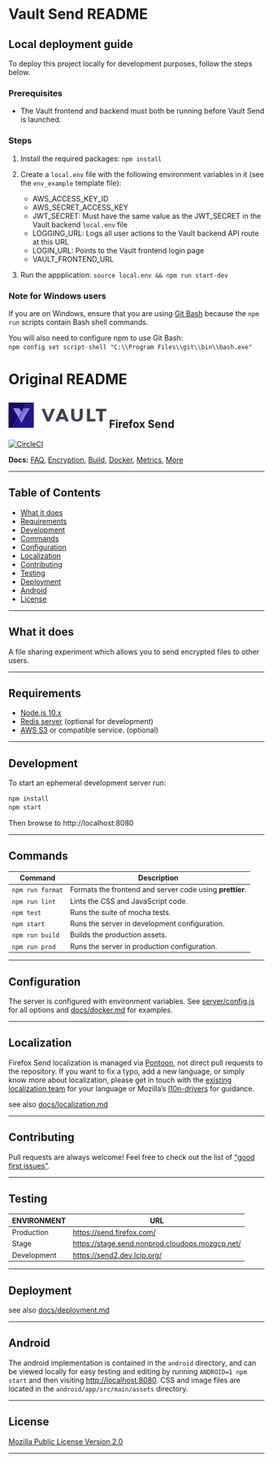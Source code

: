 # Vault Send README

## Local deployment guide

To deploy this project locally for development purposes, follow the steps below.

### Prerequisites

- The Vault frontend and backend must both be running before Vault Send is launched.

### Steps

1. Install the required packages: `npm install`
2. Create a `local.env` file with the following environment variables in it (see the `env_example` template file):

    - AWS_ACCESS_KEY_ID
    - AWS_SECRET_ACCESS_KEY
    - JWT_SECRET: Must have the same value as the JWT_SECRET in the Vault backend `local.env` file
    - LOGGING_URL: Logs all user actions to the Vault backend API route at this URL
    - LOGIN_URL:  Points to the Vault frontend login page
    - VAULT_FRONTEND_URL
3. Run the appplication: `source local.env && npm run start-dev`

### Note for Windows users

If you are on Windows, ensure that you are using [Git Bash](https://git-scm.com/downloads) because the `npm run` scripts contain Bash shell commands.

You will also need to configure npm to use Git Bash:  
`npm config set script-shell "C:\\Program Files\\git\\bin\\bash.exe"`

# Original README

## [![Firefox Send](./assets/icon.svg)](https://send.firefox.com/) Firefox Send

[![CircleCI](https://img.shields.io/circleci/project/github/mozilla/send.svg)](https://circleci.com/gh/mozilla/send)

**Docs:** [FAQ](docs/faq.md), [Encryption](docs/encryption.md), [Build](docs/build.md), [Docker](docs/docker.md), [Metrics](docs/metrics.md), [More](docs/)

---

## Table of Contents

* [What it does](#what-it-does)
* [Requirements](#requirements)
* [Development](#development)
* [Commands](#commands)
* [Configuration](#configuration)
* [Localization](#localization)
* [Contributing](#contributing)
* [Testing](#testing)
* [Deployment](#deployment)
* [Android](#android)
* [License](#license)

---

## What it does

A file sharing experiment which allows you to send encrypted files to other users.

---

## Requirements

- [Node.js 10.x](https://nodejs.org/)
- [Redis server](https://redis.io/) (optional for development)
- [AWS S3](https://aws.amazon.com/s3/) or compatible service. (optional)

---

## Development

To start an ephemeral development server run:

```sh
npm install
npm start
```

Then browse to http://localhost:8080

---

## Commands

| Command          | Description |
|------------------|-------------|
| `npm run format` | Formats the frontend and server code using **prettier**.
| `npm run lint`   | Lints the CSS and JavaScript code.
| `npm test`       | Runs the suite of mocha tests.
| `npm start`      | Runs the server in development configuration.
| `npm run build`  | Builds the production assets.
| `npm run prod`   | Runs the server in production configuration.

---

## Configuration

The server is configured with environment variables. See [server/config.js](server/config.js) for all options and [docs/docker.md](docs/docker.md) for examples.

---

## Localization

Firefox Send localization is managed via [Pontoon](https://pontoon.mozilla.org/projects/test-pilot-firefox-send/), not direct pull requests to the repository. If you want to fix a typo, add a new language, or simply know more about localization, please get in touch with the [existing localization team](https://pontoon.mozilla.org/teams/) for your language or Mozilla’s [l10n-drivers](https://wiki.mozilla.org/L10n:Mozilla_Team#Mozilla_Corporation) for guidance.

see also [docs/localization.md](docs/localization.md)

---

## Contributing

Pull requests are always welcome! Feel free to check out the list of ["good first issues"](https://github.com/mozilla/send/issues?q=is%3Aopen+is%3Aissue+label%3A%22good+first+issue%22).

---

## Testing

| ENVIRONMENT | URL
|-------------|-----
| Production  | <https://send.firefox.com/>
| Stage       | <https://stage.send.nonprod.cloudops.mozgcp.net/>
| Development | <https://send2.dev.lcip.org/>

---

## Deployment

see also [docs/deployment.md](docs/deployment.md)

---

## Android

The android implementation is contained in the `android` directory, and can be viewed locally for easy testing and editing by running `ANDROID=1 npm start` and then visiting <http://localhost:8080>. CSS and image files are located in the `android/app/src/main/assets` directory.

---

## License

[Mozilla Public License Version 2.0](LICENSE)

---
